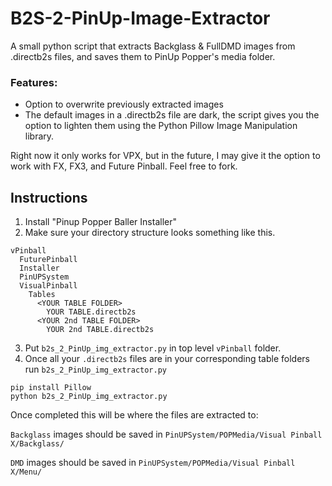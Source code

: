 # B2S-2-PinUp-Image-Extractor
A small python script that extracts Backglass &amp; FullDMD images from .directb2s files, and saves them to PinUp Popper's media folder.

### Features:
- Option to overwrite previously extracted images
- The default images in a .directb2s file are dark, the script gives you the option to lighten them using the Python Pillow Image Manipulation library.

Right now it only works for VPX, but in the future, I may give it the option to work with FX, FX3, and Future Pinball. Feel free to fork.

## Instructions 
1. Install "Pinup Popper Baller Installer"
2. Make sure your directory structure looks something like this.
```
vPinball
  FuturePinball
  Installer
  PinUPSystem
  VisualPinball
    Tables
      <YOUR TABLE FOLDER>
        YOUR TABLE.directb2s
      <YOUR 2nd TABLE FOLDER>
        YOUR 2nd TABLE.directb2s
```
3. Put ```b2s_2_PinUp_img_extractor.py``` in top level ```vPinball``` folder.
4. Once all your ```.directb2s``` files are in your corresponding table folders run ```b2s_2_PinUp_img_extractor.py```
```
pip install Pillow
python b2s_2_PinUp_img_extractor.py
```

Once completed this will be where the files are extracted to:

```Backglass``` images should be saved in ```PinUPSystem/POPMedia/Visual Pinball X/Backglass/```

```DMD``` images should be saved in ```PinUPSystem/POPMedia/Visual Pinball X/Menu/```



